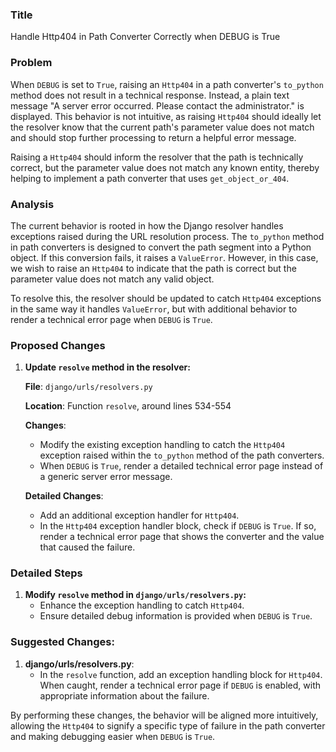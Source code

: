### Title

Handle Http404 in Path Converter Correctly when DEBUG is True

### Problem

When `DEBUG` is set to `True`, raising an `Http404` in a path converter's `to_python` method does not result in a technical response. Instead, a plain text message "A server error occurred. Please contact the administrator." is displayed. This behavior is not intuitive, as raising `Http404` should ideally let the resolver know that the current path's parameter value does not match and should stop further processing to return a helpful error message.

Raising a `Http404` should inform the resolver that the path is technically correct, but the parameter value does not match any known entity, thereby helping to implement a path converter that uses `get_object_or_404`.

### Analysis

The current behavior is rooted in how the Django resolver handles exceptions raised during the URL resolution process. The `to_python` method in path converters is designed to convert the path segment into a Python object. If this conversion fails, it raises a `ValueError`. However, in this case, we wish to raise an `Http404` to indicate that the path is correct but the parameter value does not match any valid object.

To resolve this, the resolver should be updated to catch `Http404` exceptions in the same way it handles `ValueError`, but with additional behavior to render a technical error page when `DEBUG` is `True`.

### Proposed Changes

1. **Update `resolve` method in the resolver:**

   **File**: `django/urls/resolvers.py`

   **Location**: Function `resolve`, around lines 534-554

   **Changes**:
   - Modify the existing exception handling to catch the `Http404` exception raised within the `to_python` method of the path converters.
   - When `DEBUG` is `True`, render a detailed technical error page instead of a generic server error message.

   **Detailed Changes**:
   - Add an additional exception handler for `Http404`.
   - In the `Http404` exception handler block, check if `DEBUG` is `True`. If so, render a technical error page that shows the converter and the value that caused the failure.

### Detailed Steps

1. **Modify `resolve` method in `django/urls/resolvers.py`:**
    - Enhance the exception handling to catch `Http404`.
    - Ensure detailed debug information is provided when `DEBUG` is `True`.

### Suggested Changes:

1. **django/urls/resolvers.py**:
    - In the `resolve` function, add an exception handling block for `Http404`. When caught, render a technical error page if `DEBUG` is enabled, with appropriate information about the failure.

By performing these changes, the behavior will be aligned more intuitively, allowing the `Http404` to signify a specific type of failure in the path converter and making debugging easier when `DEBUG` is `True`.